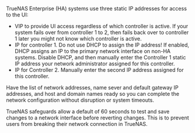 &NewLine;

TrueNAS Enterprise (HA) systems use three static IP addresses for access to the UI:

* VIP to provide UI access regardless of which controller is active.
  If your system fails over from controller 1 to 2, then fails back over to controller 1 later you might not know which controller is active.
* IP for controller 1. Do not use DHCP to assign the IP address! If enabled, DHCP assigns an IP to the primary network interface on non-HA systems.
  Disable DHCP, and then manually enter the Controller 1 static IP address your network administrator assigned for this controller.
* IP for Controller 2. Manually enter the second IP address assigned for this controller.

Have the list of network addresses, name sever and default gateway IP addresses, and host and domain names ready so you can complete the network configuration without disruption or system timeouts.

TrueNAS safeguards allow a default of 60 seconds to test and save changes to a network interface before reverting changes.
This is to prevent users from breaking their network connection in TrueNAS.